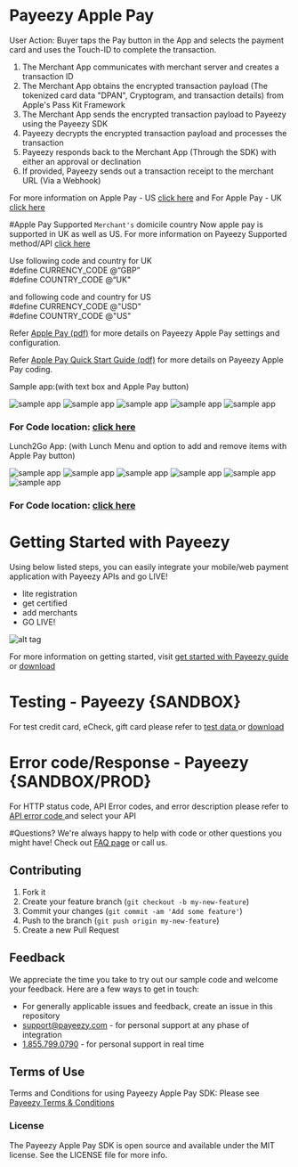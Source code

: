 # Payeezy Apple Pay

User Action: Buyer taps the Pay button in the App and selects the payment card and uses the Touch-ID to complete the transaction.

1. The Merchant App communicates with merchant server and creates a transaction ID
2. The Merchant App obtains the encrypted transaction payload (The tokenized card data "DPAN", Cryptogram, and transaction details)
   from Apple's Pass Kit Framework
3. The Merchant App sends the encrypted transaction payload to Payeezy using the Payeezy SDK
4. Payeezy decrypts the encrypted transaction payload and processes the transaction
5. Payeezy responds back to the Merchant App (Through the SDK) with either an approval or declination
6. If provided, Payeezy sends out a transaction receipt to the merchant URL (Via a Webhook)

For more information on Apple Pay - US [click here](http://www.apple.com/apple-pay/)
and For Apple Pay - UK [click here](https://www.apple.com/uk/apple-pay/)

#Apple Pay Supported ``Merchant's`` domicile country
Now apple pay is supported in UK as well as US. For more information on Payeezy Supported method/API [click here](https://developer.payeezy.com/select-your-integration-method)

Use following code and country for UK <br/>
\#define CURRENCY_CODE @“GBP” <br/>
\#define COUNTRY_CODE @“UK"

and following code and country for US<br/>
\#define CURRENCY_CODE @"USD"<br/>
\#define COUNTRY_CODE @"US"

Refer [Apple Pay (pdf)](<https://github.com/payeezy/payeezy_apple_pay/raw/master/guide/apple_pay081215.pdf>) for more details on Payeezy Apple Pay settings and configuration.

Refer <a href="https://github.com/payeezy/payeezy_apple_pay/raw/master/guide/apple_pay_quick_start(2.0).pdf">Apple Pay Quick Start Guide (pdf)</a> for more details on Payeezy Apple Pay coding.


Sample app:(with text box and Apple Pay button)

<div><img src="https://github.com/payeezy/payeezy_apple_pay/raw/master/guide/images/simple_app_landing_page.png" alt="sample app"/>&nbsp;<img src="https://github.com/payeezy/payeezy_apple_pay/raw/master/guide/images/simple_app_payment_sheet.png" alt="sample app"/>&nbsp;<img src="https://github.com/payeezy/payeezy_apple_pay/raw/master/guide/images/simple_app_payment_processing.png" alt="sample app"/>&nbsp;<img src="https://github.com/payeezy/payeezy_apple_pay/raw/master/guide/images/simple_app_payment_done.png" alt="sample app"/>&nbsp;<img src="https://github.com/payeezy/payeezy_apple_pay/raw/master/guide/images/simple_app_payment_confirmation.png" alt="sample app"/></div>

### For Code location: [click here](https://github.com/payeezy/payeezy_apple_pay/tree/master/example/FDApplePayUS)

Lunch2Go App: (with Lunch Menu and option to add and remove items with Apple Pay button)
<div><img src="https://github.com/payeezy/payeezy_apple_pay/raw/master/guide/images/ltg_app_landing_page.png" alt="sample app"/>&nbsp;<img src="https://github.com/payeezy/payeezy_apple_pay/raw/master/guide/images/ltg_app_payment_sheet.png" alt="sample app"/>&nbsp;<img src="https://github.com/payeezy/payeezy_apple_pay/raw/master/guide/images/ltg_app_order_page.png" alt="sample app"/>&nbsp;<img src="https://github.com/payeezy/payeezy_apple_pay/raw/master/guide/images/ltg_app_payment_processing.png" alt="sample app"/>&nbsp;<img src="https://github.com/payeezy/payeezy_apple_pay/raw/master/guide/images/ltg_app_payment_done.png" alt="sample app"/>&nbsp;<img src="https://github.com/payeezy/payeezy_apple_pay/raw/master/guide/images/ltg_app_payment_confirmation.png" alt="sample app"/></div>

### For Code location: [click here](https://github.com/payeezy/payeezy_apple_pay/tree/master/example/LunchToGo)

# Getting Started with Payeezy
Using below listed steps, you can easily integrate your mobile/web payment application with Payeezy APIs and go LIVE!
*	lite registration
*	get certified
*	add merchants
*	GO LIVE!

![alt tag](https://github.com/payeezy/get_started_with_payeezy/raw/master/payeezy_flow_diagram.png)

For more information on getting started, visit  [get started with Payeezy guide](https://github.com/payeezy/get_started_with_payeezy/blob/master/get_started_with_payeezy042015.pdf) or [download](https://github.com/payeezy/get_started_with_payeezy/raw/master/get_started_with_payeezy042015.pdf)

# Testing - Payeezy {SANDBOX}
For test credit card, eCheck, gift card please refer to [test data ](https://github.com/payeezy/testing_payeezy/blob/master/payeezy_testdata042015.pdf) or [download](https://github.com/payeezy/testing_payeezy/raw/master/payeezy_testdata042015.pdf)

# Error code/Response - Payeezy {SANDBOX/PROD}
For HTTP status code, API Error codes, and error description please refer to [API error code ](https://developer.payeezy.com/payeezy_new_docs/apis) and select your API

#Questions?
We're always happy to help with code or other questions you might have! Check out [FAQ page](https://developer.payeezy.com/faq-page) or call us.

## Contributing

1. Fork it
2. Create your feature branch (`git checkout -b my-new-feature`)
3. Commit your changes (`git commit -am 'Add some feature'`)
4. Push to the branch (`git push origin my-new-feature`)
5. Create a new Pull Request  


## Feedback
We appreciate the time you take to try out our sample code and welcome your feedback. Here are a few ways to get in touch:
* For generally applicable issues and feedback, create an issue in this repository
* support@payeezy.com - for personal support at any phase of integration
* [1.855.799.0790](tel:+18557990790)  - for personal support in real time

## Terms of Use

Terms and Conditions for using Payeezy Apple Pay SDK: Please see [Payeezy Terms & Conditions](https://developer.payeezy.com/terms-use)

### License
The Payeezy Apple Pay SDK is open source and available under the MIT license. See the LICENSE file for more info.
